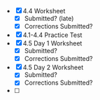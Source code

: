 - [x] 4.4 Worksheet
	- [x] Submitted? (late)
	- [x] Corrections Submitted?
- [x] 4.1-4.4 Practice Test
- [x] 4.5 Day 1 Worksheet
	- [x] Submitted?
	- [x] Corrections Submitted?
- [x] 4.5 Day 2 Worksheet
	- [x] Submitted?
	- [x] Corrections Submitted?
- [ ] 